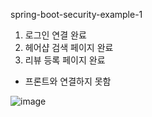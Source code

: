 spring-boot-security-example-1


1. 로그인 연결 완료
2. 헤어샵 검색 페이지 완료
3. 리뷰 등록 페이지 완료


- 프론트와 연결하지 못함

![image](https://user-images.githubusercontent.com/76419984/203103306-1b48520b-70a4-423c-89a1-0213e3ceea7d.png)
